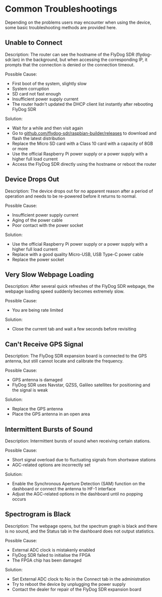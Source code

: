 # Common Troubleshootings

Depending on the problems users may encounter when using the device, some basic troubleshooting methods are provided here.

## Unable to Connect

Description: The router can see the hostname of the FlyDog SDR (flydog-sdr.lan) in the background, but when accessing the corresponding IP, it prompts that the connection is denied or the connection timeout.

Possible Cause:

 - First boot of the system, slightly slow
 - System corruption
 - SD card not fast enough
 - Insufficient power supply current
 - The router hadn't updated the DHCP client list instantly after rebooting FlyDog SDR

Solution:

 - Wait for a while and then visit again
 - Go to [github.com/flydog-sdr/raspbian-builder/releases](https://github.com/flydog-sdr/raspbian-builder/releases) to download and flash the latest distribution
 - Replace the Micro SD card with a Class 10 card with a capacity of 8GB or more
 - Use the official Raspberry Pi power supply or a power supply with a higher full load current
 - Access the FlyDog SDR directly using the hostname or reboot the router

## Device Drops Out

Description: The device drops out for no apparent reason after a period of operation and needs to be re-powered before it returns to normal.

Possible Cause:

 - Insufficient power supply current
 - Aging of the power cable
 - Poor contact with the power socket

Solution:

 - Use the official Raspberry Pi power supply or a power supply with a higher full load current
 - Replace with a good quality Micro-USB, USB Type-C power cable
 - Replace the power socket

## Very Slow Webpage Loading

Description: After several quick refreshes of the FlyDog SDR webpage, the webpage loading speed suddenly becomes extremely slow.

Possible Cause:

 - You are being rate limited

Solution:

 - Close the current tab and wait a few seconds before revisiting

## Can't Receive GPS Signal

Description: The FlyDog SDR expansion board is connected to the GPS antenna, but still cannot locate and calibrate the frequency.

Possible Cause:

 - GPS antenna is damaged
 - FlyDog SDR uses Navstar, QZSS, Galileo satellites for positioning and the signal is weak

Solution:

 - Replace the GPS antenna
 - Place the GPS antenna in an open area

## Intermittent Bursts of Sound

Description: Intermittent bursts of sound when receiving certain stations.

Possible Cause:

 - Short signal overload due to fluctuating signals from shortwave stations
 - AGC-related options are incorrectly set

Solution:

 - Enable the Synchronous Aperture Detection (SAM) function on the dashboard or connect the antenna to HF-1 interface
 - Adjust the AGC-related options in the dashboard until no popping occurs

## Spectrogram is Black

Description: The webpage opens, but the spectrum graph is black and there is no sound, and the Status tab in the dashboard does not output statistics.

Possible Cause:

 - External ADC clock is mistakenly enabled
 - FlyDog SDR failed to initialise the FPGA
 - The FPGA chip has been damaged

Solution:

 - Set External ADC clock to No in the Connect tab in the administration 
 - Try to reboot the device by unplugging the power supply
 - Contact the dealer for repair of the FlyDog SDR expansion board
